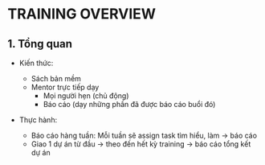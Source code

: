 # TRAINING OVERVIEW

## **1. Tổng quan**

- Kiến thức:
    - Sách bản mềm
    - Mentor trực tiếp dạy
        - Mọi người hẹn (chủ động)
        - Báo cáo (dạy những phần đã được báo cáo buổi đó)

- Thực hành:
    - Báo cáo hàng tuần: Mỗi tuần sẽ assign task tìm hiểu, làm -> báo cáo
    - Giao 1 dự án từ đầu -> theo đến hết kỳ training -> báo cáo tổng kết dự án